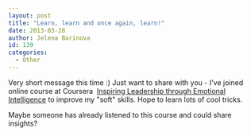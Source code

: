 ```yaml
---
layout: post
title: "Learn, learn and once again, learn!"
date: 2013-03-28
author: Jelena Barinova
id: 139
categories:
  - Other
---
```


Very short message this time :) Just want to share with you - I've joined online course at Coursera  [Inspiring Leadership through Emotional Intelligence](https://www.coursera.org/course/lead-ei) to improve my "soft" skills. Hope to learn lots of cool tricks.

Maybe someone has already listened to this course and could share insights?